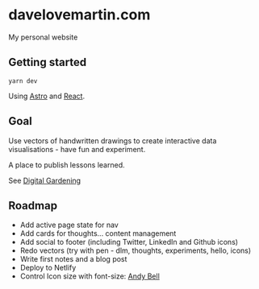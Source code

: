 # davelovemartin.com

My personal website

## Getting started

`yarn dev`

Using [Astro](https://docs.astro.build/en/getting-started/) and [React](https://beta.reactjs.org/learn).

## Goal

Use vectors of handwritten drawings to create interactive data visualisations - have fun and experiment.

A place to publish lessons learned.

See [Digital Gardening](https://maggieappleton.com/garden-history)

## Roadmap

- Add active page state for nav
- Add cards for thoughts... content management
- Add social to footer (including Twitter, LinkedIn and Github icons)
- Redo vectors (try with pen - dlm, thoughts, experiments, hello, icons)
- Write first notes and a blog post
- Deploy to Netlify
- Control Icon size with font-size: [Andy Bell](https://archive.hankchizljaw.com/links/121/)
